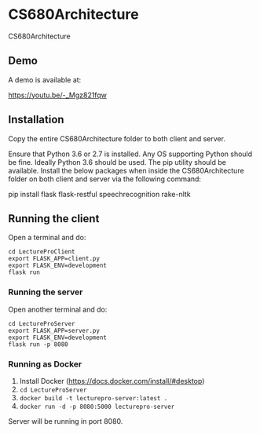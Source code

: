 # CS680Architecture

CS680Architecture

## Demo

A demo is available at:

https://youtu.be/-_Mgz821fqw

## Installation

Copy the entire CS680Architecture folder to both client and server.

Ensure that Python 3.6 or 2.7 is installed. Any OS supporting Python should be fine. Ideally Python 3.6 should be used. The pip utility should be available. Install the below packages when inside the CS680Architecture folder on both client and server via the following command:

pip install flask flask-restful speechrecognition rake-nltk



## Running the client

Open a terminal and do:

```
cd LectureProClient
export FLASK_APP=client.py
export FLASK_ENV=development
flask run
```

### Running the server

Open another terminal and do:

```
cd LectureProServer
export FLASK_APP=server.py
export FLASK_ENV=development
flask run -p 8080
```

### Running as Docker

1.  Install Docker (https://docs.docker.com/install/#desktop)
2.  `cd LectureProServer`
3.  `docker build -t lecturepro-server:latest .`
4.  `docker run -d -p 8080:5000 lecturepro-server`

Server will be running in port 8080.
